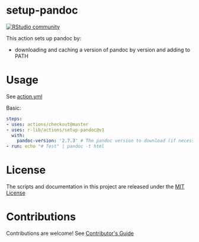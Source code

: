 # setup-pandoc

[![RStudio community](https://img.shields.io/badge/community-github--actions-blue?style=social&logo=rstudio&logoColor=75AADB)](https://community.rstudio.com/new-topic?category=Package%20development&tags=github-actions)

This action sets up pandoc by:

- downloading and caching a version of pandoc by version and adding to PATH

# Usage

See [action.yml](action.yml)

Basic:
```yaml
steps:
- uses: actions/checkout@master
- uses: r-lib/actions/setup-pandoc@v1
  with:
    pandoc-version: '2.7.3' # The pandoc version to download (if necessary) and use.
- run: echo "# Test" | pandoc -t html
```

# License

The scripts and documentation in this project are released under the [MIT License](LICENSE)

# Contributions

Contributions are welcome!  See [Contributor's Guide](docs/contributors.md)
